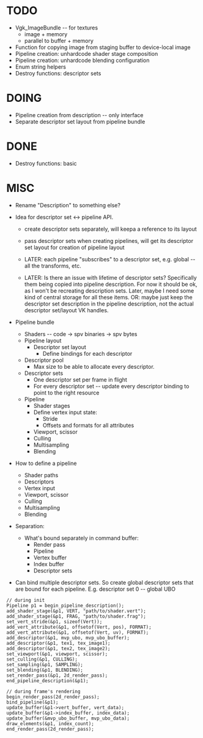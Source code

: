 # TODO

* Vgk_ImageBundle -- for textures
    - image + memory
    - parallel to buffer + memory
* Function for copying image from staging buffer to device-local image
* Pipeline creation: unhardcode shader stage composition
* Pipeline creation: unhardcode blending configuration
* Enum string helpers
* Destroy functions: descriptor sets

# DOING

* Pipeline creation from description -- only interface
* Separate descriptor set layout from pipeline bundle

# DONE

* Destroy functions: basic

# MISC

* Rename "Description" to something else?

* Idea for descriptor set <-> pipeline API.
    * create descriptor sets separately, will keepa a reference to its layout 
    * pass descriptor sets when creating pipelines, will get its descriptor set layout for creation of pipeline layout
    
    
    * LATER: each pipeline "subscribes" to a descriptor set, e.g. global -- all the transforms, etc.

    * LATER: Is there an issue with lifetime of descriptor sets? Specifically them being copied into pipeline description. For now it should be ok, as I won't be recreating description sets. Later, maybe I need some kind of central storage for all these items. OR: maybe just keep the descriptor set description in the pipeline description, not the actual descriptor set/layout VK handles.

* Pipeline bundle
    * Shaders -- code -> spv binaries -> spv bytes
    * Pipeline layout
        * Descriptor set layout
            * Define bindings for each descriptor
    * Descriptor pool
        * Max size to be able to allocate every descriptor.
    * Descriptor sets
        * One descriptor set per frame in flight
        * For every descriptor set -- update every descriptor binding to point to the right resource
    * Pipeline
        * Shader stages
        * Define vertex input state:
            * Stride
            * Offsets and formats for all attributes
        * Viewport, scissor
        * Culling
        * Multisampling
        * Blending

* How to define a pipeline
    * Shader paths
    * Descriptors
    * Vertex input
    * Viewport, scissor
    * Culling
    * Multisampling
    * Blending

* Separation:
    * What's bound separately in command buffer:
        * Render pass
        * Pipeline
        * Vertex buffer
        * Index buffer
        * Descriptor sets

* Can bind multiple descriptor sets. So create global descriptor sets that are bound for each pipeline. E.g. descriptor set 0 -- global UBO

```
// during init
Pipeline p1 = begin_pipeline_description();
add_shader_stage(&p1, VERT, "path/to/shader.vert");
add_shader_stage(&p1, FRAG, "path/to/shader.frag");
set_vert_stride(&p1, sizeof(Vert));
add_vert_attribute(&p1, offsetof(Vert, pos), FORMAT);
add_vert_attribute(&p1, offsetof(Vert, uv), FORMAT);
add_descriptor(&p1, mvp_ubo, mvp_ubo_buffer);
add_descriptor(&p1, tex1, tex_image1);
add_descriptor(&p1, tex2, tex_image2);
set_viewport(&p1, viewport, scissor);
set_culling(&p1, CULLING);
set_sampling(&p1, SAMPLING);
set_blending(&p1, BLENDING);
set_render_pass(&p1, 2d_render_pass);
end_pipeline_description(&p1);

// during frame's rendering
begin_render_pass(2d_render_pass);
bind_pipeline(&p1);
update_buffer(&p1->vert_buffer, vert_data);
update_buffer(&p1->index_buffer, index_data);
update_buffer(&mvp_ubo_buffer, mvp_ubo_data);
draw_elements(&p1, index_count);
end_render_pass(2d_render_pass);

```